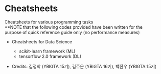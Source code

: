 # Cheatsheets
Cheatsheets for various programming tasks \
**NOTE that the following codes provided have been written for the purpose of quick reference guide only (no performance measures)

* Cheatsheets for Data Science 
  * scikit-learn framework (ML)
  * tensorflow 2.0 framework (DL)
  
  
* Credits: 김정학 (YBIGTA 15기), 김주은 (YBIGTA 16기), 백진우 (YBIGTA 15기)
